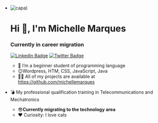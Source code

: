 - ![capa)](C:\Users\Monk\Desktop\Projetos\Git\perfil\capa.png)

  # Hi 👋, I'm Michelle Marques

  ### Currently in career migration

  [![Linkedin Badge](https://img.shields.io/badge/-LinkedIn-blue?style=flat-square&logo=Linkedin&logoColor=white&link=https://www.linkedin.com/in/fagnerpsantos/)](https://www.linkedin.com/in/michelle-alves-52926674)
  [![Twitter Badge](https://img.shields.io/badge/-Twitter-1ca0f1?style=flat-square&labelColor=1ca0f1&logo=twitter&logoColor=white&link=https://twitter.com/fagnerpsantos)](https://mobile.twitter.com/Linamick)
  

  
  - 👯 I’m a beginner student of programming language
  - :wink:Wordpress, ​HTM, CSS, JavaScript, Java​
  - 👨‍💻 All of my projects are available at https://github.com/michellemarques
- :bomb: My professional qualification training in Telecommunications and Mechatronics
  - :sunglasses:**Currently migrating to the technology area**
  - :heart: Curiosity: I love cats​
  
  
  
